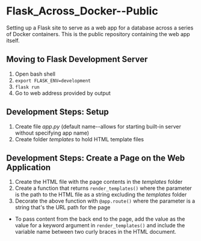 # Flask_Across_Docker--Public
Setting up a Flask site to serve as a web app for a database across a series of Docker containers. This is the public repository containing the web app itself.

## Moving to Flask Development Server
1. Open bash shell
2. `export FLASK_ENV=development`
3. `flask run`
4. Go to web address provided by output

## Development Steps: Setup
1. Create file *app.py* (default name--allows for starting built-in server without specifying app name)
2. Create folder *templates* to hold HTML template files

## Development Steps: Create a Page on the Web Application
1. Create the HTML file with the page contents in the *templates* folder
2. Create a function that returns `render_templates()` where the parameter is the path to the HTML file as a string excluding the *templates* folder
3. Decorate the above function with `@app.route()` where the parameter is a string that's the URL path for the page

* To pass content from the back end to the page, add the value as the value for a keyword argument in `render_templates()` and include the variable name between two curly braces in the HTML document.